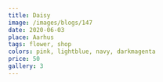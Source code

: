 ```yaml
---
title: Daisy
image: /images/blogs/147
date: 2020-06-03
place: Aarhus
tags: flower, shop
colors: pink, lightblue, navy, darkmagenta
price: 50
gallery: 3
---
```


